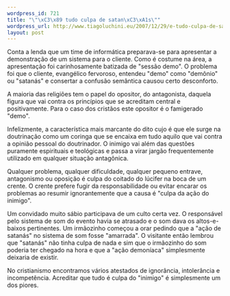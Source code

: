 ```yaml
--- 
wordpress_id: 721
title: "\"\xC3\x89 tudo culpa de satan\xC3\xA1s\""
wordpress_url: http://www.tiagoluchini.eu/2007/12/29/e-tudo-culpa-de-satanas/
layout: post
---
```

Conta a lenda que um time de informática preparava-se para apresentar a demonstração de um sistema para o cliente. Como é costume na área, a apresentação foi carinhosamente batizada de "sessão demo". O problema foi que o cliente, evangélico fervoroso, entendeu "demo" como "demônio" ou "satanás" e consertar a confusão semântica causou certo desconforto.

A maioria das religiões tem o papel do opositor, do antagonista, daquela figura que vai contra os princípios que se acreditam central e positivamente. Para o caso dos cristãos este opositor é o famigerado "demo".

Infelizmente, a característica mais marcante do dito cujo é que ele surge na doutrinação como um coringa que se encaixa em tudo aquilo que vai contra a opinião pessoal do doutrinador. O inimigo vai além das questões puramente espirituais e teológicas e passa a virar jargão frequentemente utilizado em qualquer situação antagônica.

Qualquer problema, qualquer dificuldade, qualquer pequeno entrave, antagonismo ou oposição é culpa do coitado do lúcifer na boca de um crente. O crente prefere fugir da responsabilidade ou evitar encarar os problemas ao resumir ignorantemente que a causa é "culpa da ação do inimigo".

Um convidado muito sábio participava de um culto certa vez. O responsável pelo sistema de som do evento havia se atrasado e o som dava os altos-e-baixos pertinentes. Um irmãozinho começou a orar pedindo que a "ação de satanás" no sistema de som fosse "amarrada". O visitante então lembrou que "satanás" não tinha culpa de nada e sim que o irmãozinho do som poderia ter chegado na hora e que a "ação demoníaca" simplesmente deixaria de existir.

No cristianismo encontramos vários atestados de ignorância, intolerância e incompetência. Acreditar que tudo é culpa do "inimigo" é simplesmente um dos piores.

